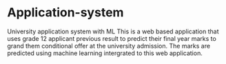 # Application-system
University application system with ML
This is a web based application that uses grade 12 applicant previous result to predict their final year marks to grand them conditional offer at the university admission. The marks are predicted using  machine learning intergrated to this web application.
